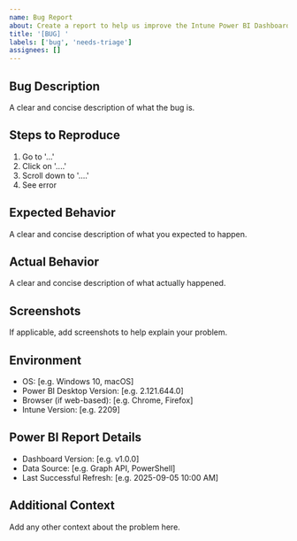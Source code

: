 ```yaml
---
name: Bug Report
about: Create a report to help us improve the Intune Power BI Dashboard
title: '[BUG] '
labels: ['bug', 'needs-triage']
assignees: []
---
```


## Bug Description
A clear and concise description of what the bug is.

## Steps to Reproduce
1. Go to '...'
2. Click on '....'
3. Scroll down to '....'
4. See error

## Expected Behavior
A clear and concise description of what you expected to happen.

## Actual Behavior
A clear and concise description of what actually happened.

## Screenshots
If applicable, add screenshots to help explain your problem.

## Environment
- OS: [e.g. Windows 10, macOS]
- Power BI Desktop Version: [e.g. 2.121.644.0]
- Browser (if web-based): [e.g. Chrome, Firefox]
- Intune Version: [e.g. 2209]

## Power BI Report Details
- Dashboard Version: [e.g. v1.0.0]
- Data Source: [e.g. Graph API, PowerShell]
- Last Successful Refresh: [e.g. 2025-09-05 10:00 AM]

## Additional Context
Add any other context about the problem here.
